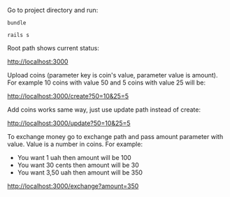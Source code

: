 Go to project directory and run:

`bundle`

`rails s`

Root path shows current status:

[http://localhost:3000](http://localhost:3000)

Upload coins (parameter key is coin's value, parameter value is amount).
For example 10 coins with value 50 and 5 coins with value 25 will be:

[http://localhost:3000/create?50=10&25=5](http://localhost:3000/create?50=10&25=5)

Add coins works same way, just use update path instead of create:

[http://localhost:3000/update?50=10&25=5](http://localhost:3000/update?50=10&25=5)

To exchange money go to exchange path and pass amount parameter with value.
Value is a number in coins. For example:
- You want 1 uah then amount will be 100
- You want 30 cents then amount will be 30
- You want 3,50 uah then amount will be 350

[http://localhost:3000/exchange?amount=350](http://localhost:3000/exchange?amount=350)
